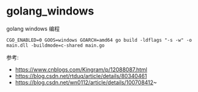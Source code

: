 # golang_windows
golang windows 编程  

```cassandraql
CGO_ENABLED=0 GOOS=windows GOARCH=amd64 go build -ldflags "-s -w" -o main.dll -buildmode=c-shared main.go
```


参考:
- https://www.cnblogs.com/Kingram/p/12088087.html
- https://blog.csdn.net/rtduq/article/details/80340461
- https://blog.csdn.net/wn0112/article/details/100708412~